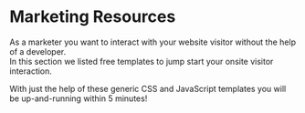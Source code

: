 # Marketing Resources

As a marketer you want to interact with your website visitor without the help of a developer.  
In this section we listed free templates to jump start your onsite visitor interaction.

With just the help of these generic CSS and JavaScript templates you will be up-and-running within 5 minutes!